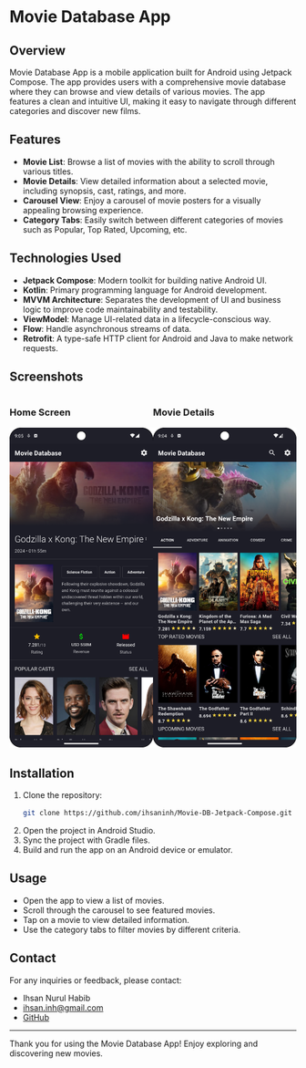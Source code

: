 # Movie Database App

## Overview

Movie Database App is a mobile application built for Android using Jetpack Compose. The app provides users with a comprehensive movie database where they can browse and view details of various movies. The app features a clean and intuitive UI, making it easy to navigate through different categories and discover new films.

## Features

- **Movie List**: Browse a list of movies with the ability to scroll through various titles.
- **Movie Details**: View detailed information about a selected movie, including synopsis, cast, ratings, and more.
- **Carousel View**: Enjoy a carousel of movie posters for a visually appealing browsing experience.
- **Category Tabs**: Easily switch between different categories of movies such as Popular, Top Rated, Upcoming, etc.

## Technologies Used

- **Jetpack Compose**: Modern toolkit for building native Android UI.
- **Kotlin**: Primary programming language for Android development.
- **MVVM Architecture**: Separates the development of UI and business logic to improve code maintainability and testability.
- **ViewModel**: Manage UI-related data in a lifecycle-conscious way.
- **Flow**: Handle asynchronous streams of data.
- **Retrofit**: A type-safe HTTP client for Android and Java to make network requests.

## Screenshots

<div style="display: flex; flex-direction: row; justify-content: space-around;">
    <div>
        <h3>Home Screen</h3>
        <img src="screenshot/Screenshot_1.png" alt="Home Screen" style="width: 300px;">
    </div>
    <div>
        <h3>Movie Details</h3>
        <img src="screenshot/Screenshot_2.png" alt="Movie Details" style="width: 300px;">
    </div>
</div>


## Installation

1. Clone the repository:
   ```bash
   git clone https://github.com/ihsaninh/Movie-DB-Jetpack-Compose.git
   ```
2. Open the project in Android Studio.
3. Sync the project with Gradle files.
4. Build and run the app on an Android device or emulator.

## Usage

- Open the app to view a list of movies.
- Scroll through the carousel to see featured movies.
- Tap on a movie to view detailed information.
- Use the category tabs to filter movies by different criteria.

## Contact

For any inquiries or feedback, please contact:

- Ihsan Nurul Habib
- [ihsan.inh@gmail.com](mailto:ihsan.inh@gmail.com)
- [GitHub](https://github.com/ihsaninh)

---

Thank you for using the Movie Database App! Enjoy exploring and discovering new movies.
